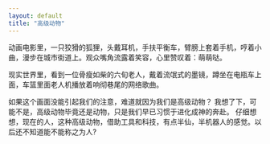 ```yaml
---
layout: default
title: "高级动物"
---
```


动画电影里，一只狡猾的狐狸，头戴耳机，手扶平衡车，臂膀上套着手机，哼着小曲，漫步在城市街道上。观众嘴角流露着笑容，心里赞叹着：萌萌哒。

现实世界里，看到一位骨瘦如柴的六旬老人，戴着流氓式的墨镜，蹲坐在电瓶车上面，车篮里面老人机播放着响彻巷尾的网络歌曲。

如果这个画面没能引起我们的注意，难道就因为我们是高级动物？
我想了下，可能不是，高级动物毕竟还是动物，只是我们早已习惯于进化成神的奔赴。
仔细想想，现在的人，这种高级动物，借助工具和科技，有点半仙，半机器人的感觉。以后还不知道能不能称之为人?